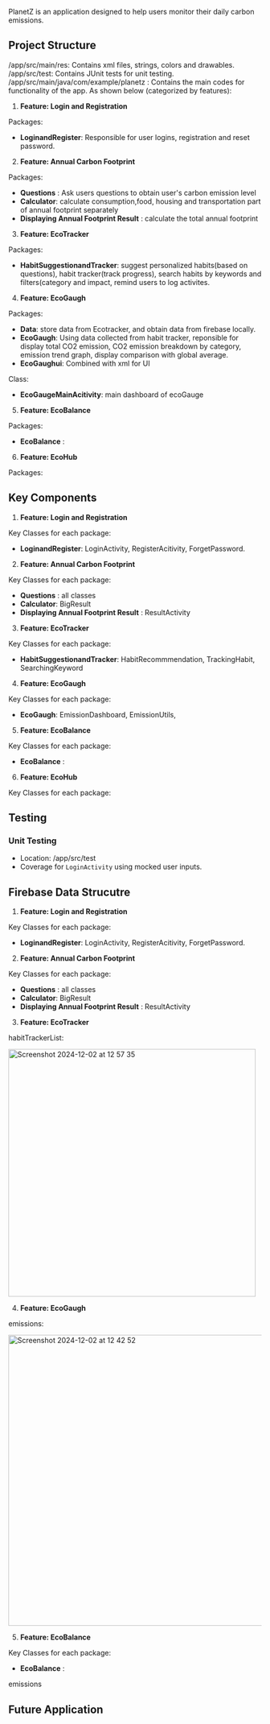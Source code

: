 PlanetZ is an application designed to help users monitor their daily carbon emissions.

## Project Structure
/app/src/main/res: Contains xml files, strings, colors and drawables.
/app/src/test: Contains JUnit tests for unit testing.
/app/src/main/java/com/example/planetz : Contains the main codes for functionality of the app. As shown below (categorized by features):


1. **Feature: Login and Registration**

Packages:
  - **LoginandRegister**: Responsible for user logins, registration and reset password.


2. **Feature: Annual Carbon Footprint**

Packages:
  - **Questions** : Ask users questions to obtain user's carbon emission level
  - **Calculator**: calculate consumption,food, housing and transportation part of annual footprint separately
  - **Displaying Annual Footprint Result** : calculate the total annual footprint

3. **Feature: EcoTracker**


Packages:
  - **HabitSuggestionandTracker**: suggest personalized habits(based on questions), habit tracker(track progress), search habits by keywords and filters(category and impact,
                                   remind users to log activites.


4. **Feature: EcoGaugh**

Packages:
  - **Data**: store data from Ecotracker, and obtain data from firebase locally.
  - **EcoGaugh**: Using data collected from habit tracker, reponsible for display total CO2 emission, CO2 emission breakdown by category, emission trend graph, display                    comparison with global average.
  - **EcoGaughui**: Combined with xml for UI

Class:
 - **EcoGaugeMainAcitivity**: main dashboard of ecoGauge


5. **Feature: EcoBalance**

Packages:
  - **EcoBalance** :


6. **Feature: EcoHub**

Packages:


## Key Components
1. **Feature: Login and Registration**

Key Classes for each package:
  - **LoginandRegister**: LoginActivity, RegisterAcitivity, ForgetPassword.

2. **Feature: Annual Carbon Footprint**

Key Classes for each package:
  - **Questions** : all classes
  - **Calculator**: BigResult
  - **Displaying Annual Footprint Result** : ResultActivity

3. **Feature: EcoTracker**

Key Classes for each package:
  - **HabitSuggestionandTracker**: HabitRecommmendation, TrackingHabit, SearchingKeyword


4. **Feature: EcoGaugh**

Key Classes for each package:
  - **EcoGaugh**: EmissionDashboard, EmissionUtils,


5. **Feature: EcoBalance**

Key Classes for each package:
  - **EcoBalance** : 


6. **Feature: EcoHub**

Key Classes for each package:



## Testing
### Unit Testing
- Location: /app/src/test
- Coverage for `LoginActivity` using mocked user inputs.

## Firebase Data Strucutre

1. **Feature: Login and Registration**

Key Classes for each package:
  - **LoginandRegister**: LoginActivity, RegisterAcitivity, ForgetPassword.

2. **Feature: Annual Carbon Footprint**

Key Classes for each package:
  - **Questions** : all classes
  - **Calculator**: BigResult
  - **Displaying Annual Footprint Result** : ResultActivity

3. **Feature: EcoTracker**

habitTrackerList:

<img width="492" alt="Screenshot 2024-12-02 at 12 57 35" src="https://github.com/user-attachments/assets/51a037f3-94ca-4e2e-8a4b-6aedf68e444e">


4. **Feature: EcoGaugh**

emissions:

<img width="578" alt="Screenshot 2024-12-02 at 12 42 52" src="https://github.com/user-attachments/assets/1449c017-54a6-44f5-a33d-65b0b7eee964">


5. **Feature: EcoBalance**

Key Classes for each package:
  - **EcoBalance** : 


emissions



## Future Application



